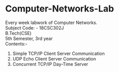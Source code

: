 # Computer-Networks-Lab
Every week labwork of Computer Networks.\
Subject Code: - 18CSC302J\
B.Tech(CSE)\
5th Semester, 3rd year\
Contents:- 
  1. Simple TCP/IP Client Server Communication
  2. UDP Echo Client Server Communication
  3. Concurrent TCP/IP Day-Time Server

</p>
